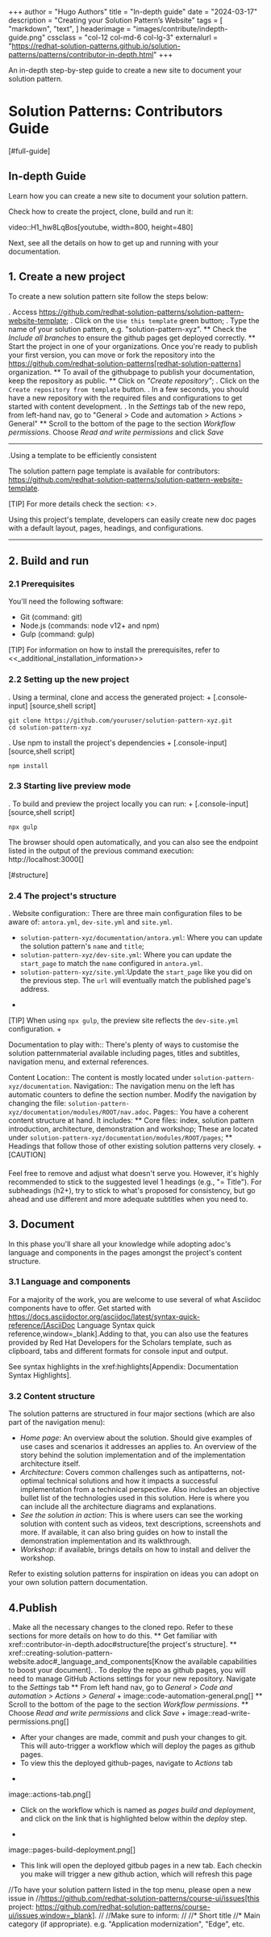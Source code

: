 +++
author = "Hugo Authors"
title = "In-depth guide"
date = "2024-03-17"
description = "Creating your Solution Pattern’s Website"
tags = [
    "markdown",
    "text",
]
headerimage = "images/contribute/indepth-guide.png"
cssclass = "col-12 col-md-6 col-lg-3"
externalurl = "https://redhat-solution-patterns.github.io/solution-patterns/patterns/contributor-in-depth.html"
+++

An in-depth step-by-step guide to create a new site to document your solution pattern.

<!--more-->

# Solution Patterns: Contributors Guide

[#full-guide]
## In-depth Guide 

Learn how you can create a new site to document your solution pattern.

Check how to create the project, clone, build and run it:

video::H1_hw8LqBos[youtube, width=800, height=480]

Next, see all the details on how to get up and running with your documentation.

## 1. Create a new project

To create a new solution pattern site follow the steps below:

. Access https://github.com/redhat-solution-patterns/solution-pattern-website-template;
. Click on the `Use this template` green button;
. Type the name of your solution pattern, e.g. "solution-pattern-xyz".
** Check the *Include all branches* to ensure the github pages get deployed correctly.
** Start the project in one of your organizations. Once you're ready to publish your first version, you can move or fork the repository into the https://github.com/redhat-solution-patterns[redhat-solution-patterns] organization. 
** To avail of the githubpage to publish your documentation, keep the repository as public.
** Click on *"Create repository"*;
. Click on the `Create repository from template` button.
. In a few seconds, you should have a new repository with the required files and configurations to get started with content development.
. In the *Settings* tab of the new repo, from left-hand nav, go to "General > Code and automation > Actions > General"
** Scroll to the bottom of the page to the section *Workflow permissions*. Choose *Read and write permissions* and click *Save*

****
.Using a template to be efficiently consistent 

The solution pattern page template is available for contributors: https://github.com/redhat-solution-patterns/solution-pattern-website-template.

[TIP] 
For more details check the section: <<About the Solution Pattern Site Template>>.

Using this project's template, developers can easily create new doc pages with a default layout, pages, headings, and configurations.
****

## 2. Build and run

### 2.1 Prerequisites
You'll need the following software:

* Git (command: git)
* Node.js (commands: node v12+ and npm)
* Gulp (command: gulp)

[TIP]
For information on how to install the prerequisites, refer to <<_additional_installation_information>>

### 2.2 Setting up the new project

. Using a terminal, clone and access the generated project:
+
[.console-input]
[source,shell script]
```
git clone https://github.com/youruser/solution-pattern-xyz.git
cd solution-pattern-xyz
```
. Use npm to install the project's dependencies
+
[.console-input]
[source,shell script]
```
npm install
```

### 2.3 Starting live preview mode

. To build and preview the project locally you can run:
+
[.console-input]
[source,shell script]
```
npx gulp
```

The browser should open automatically, and you can also see the endpoint listed in the output of the previous command execution: http://localhost:3000[]



[#structure]
### 2.4 The project's structure

. Website configuration::
There are three main configuration files to be aware of: `antora.yml`, `dev-site.yml` and `site.yml`.

* `solution-pattern-xyz/documentation/antora.yml`: Where you can update the solution pattern's `name` and `title`;
* `solution-pattern-xyz/dev-site.yml`: Where you can update the `start_page` to match the `name` configured in `antora.yml`.
* `solution-pattern-xyz/site.yml`:Update the `start_page` like you did on the previous step. The `url` will eventually match the published page's address.
+
[TIP]
When using `npx gulp`, the preview site reflects the `dev-site.yml` configuration.
+

Documentation to play with::
There's plenty of ways to customise the solution patternmaterial available including pages, titles and subtitles, navigation menu, and external references.

Content Location::
The content is mostly located under `solution-pattern-xyz/documentation`.
Navigation::
The navigation menu on the left has automatic counters to define the section number. Modify the navigation by changing the file: `solution-pattern-xyz/documentation/modules/ROOT/nav.adoc`.
Pages::
You have a coherent content structure at hand. It includes:
** Core files: index, solution pattern introduction, architecture, demonstration and workshop; These are located under `solution-pattern-xyz/documentation/modules/ROOT/pages`;
** Headings that follow those of other existing solution patterns very closely.
+
[CAUTION]
####
Feel free to remove and adjust what doesn't serve you. However, it's highly recommended to stick to the suggested level 1 headings (e.g., "= Title"). For subheadings (h2+), try to stick to what's proposed for consistency, but go ahead and use different and more adequate subtitles when you need to.
####

## 3. Document 

In this phase you'll share all your knowledge while adopting adoc's language and components in the pages amongst the project's content structure. 

### 3.1 Language and components 

For a majority of the work, you are welcome to use several of what Asciidoc components have to offer. Get started with https://docs.asciidoctor.org/asciidoc/latest/syntax-quick-reference/[AsciiDoc Language Syntax quick reference,window=_blank].Adding to that, you can also use the features provided by Red Hat Developers for the Scholars template, such as clipboard, tabs and different formats for console input and output.

See syntax highlights in the xref:highlights[Appendix: Documentation Syntax Highlights].

### 3.2 Content structure

The solution patterns are structured in four major sections (which are also part of the navigation menu):

*  *Home page*: An overview about the solution. Should give examples of use cases and scenarios it addresses an applies to. An overview of the story behind the solution implementation and of the implementation architecture itself. 
* *Architecture*: Covers common challenges such as antipatterns, not-optimal technical solutions and how it impacts a successful implementation from a technical perspective. Also includes an objective bullet list of the technologies used in this solution. Here is where you can include all the architecture diagrams and explanations.
* *See the solution in action*: This is where users can see the working solution with content such as videos, text descriptions, screenshots and more. If available, it can also bring guides on how to install the demonstration implementation and its walkthrough.
* *Workshop*: if available, brings details on how to install and deliver the workshop.  

Refer to existing solution patterns for inspiration on ideas you can adopt on your own solution pattern documentation. 

## 4.Publish

. Make all the necessary changes to the cloned repo. Refer to these sections for more details on how to do this.
** Get familiar with  xref::contributor-in-depth.adoc#structure[the project's structure].
** xref::creating-solution-pattern-website.adoc#_language_and_components[Know the available capabilities to boost your document].
. To deploy the repo as github pages, you will need to manage GitHub Actions settings for your new repository. Navigate to the *Settings* tab
** From left hand nav, go to *General > Code and automation > Actions > General*
+
image::code-automation-general.png[]
** Scroll to the bottom of the page to the section *Workflow permissions*. 
** Choose *Read and write permissions* and click *Save*
+
image::read-write-permissions.png[]
* After your changes are made, commit and push your changes to git. This will auto-trigger a workflow which will deploy the pages as github pages.
* To view this the deployed github-pages, navigate to *Actions*  tab
+
image::actions-tab.png[]
* Click on the workflow which is named as *pages build and deployment*, and click on the link that is highlighted below within the *deploy* step.
+
image::pages-build-deployment.png[]
* This link will open the deployed gitbub pages in a new tab. Each checkin you make will trigger a new github action, which will refresh this page


//To have your solution pattern listed in the top menu, please open a new issue in
//https://github.com/redhat-solution-patterns/course-ui/issues[this project: https://github.com/redhat-solution-patterns/course-ui/issues,window=_blank].
//
//Make sure to inform:
//
//* Short title
//* Main category (if appropriate). e.g. "Application modernization", "Edge", etc.

